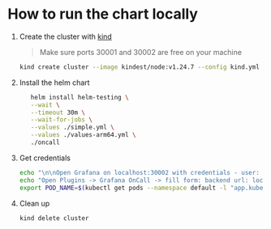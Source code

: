 # How to run the chart locally

1. Create the cluster with [kind](https://kind.sigs.k8s.io/docs/user/quick-start/#installation)

   > Make sure ports 30001 and 30002 are free on your machine

   ```bash
   kind create cluster --image kindest/node:v1.24.7 --config kind.yml
   ```

2. Install the helm chart

   ```bash
      helm install helm-testing \
      --wait \
      --timeout 30m \
      --wait-for-jobs \
      --values ./simple.yml \
      --values ./values-arm64.yml \
      ./oncall
   ```

3. Get credentials

   <!-- markdownlint-disable MD013 -->

   ```bash
   echo "\n\nOpen Grafana on localhost:30002 with credentials - user: admin, password: $(kubectl get secret --namespace default helm-testing-grafana -o jsonpath="{.data.admin-password}" | base64 --decode ; echo)"
   echo "Open Plugins -> Grafana OnCall -> fill form: backend url: localhost:30001, grafana url: localhost: 30001, token below"
   export POD_NAME=$(kubectl get pods --namespace default -l "app.kubernetes.io/name=oncall,app.kubernetes.io/instance=helm-testing,app.kubernetes.io/component=engine" -o jsonpath="{.items[0].metadata.name}")
   ```

   <!-- markdownlint-enable MD013 -->

4. Clean up

   ```bash
   kind delete cluster
   ```
